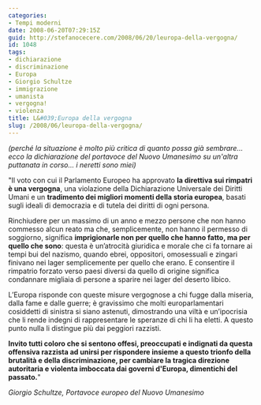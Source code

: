 ```yaml
---
categories:
- Tempi moderni
date: 2008-06-20T07:29:15Z
guid: http://stefanocecere.com/2008/06/20/leuropa-della-vergogna/
id: 1048
tags:
- dichiarazione
- discriminazione
- Europa
- Giorgio Schultze
- immigrazione
- umanista
- vergogna!
- violenza
title: L&#039;Europa della vergogna
slug: /2008/06/leuropa-della-vergogna/
---
```


_(perché la situazione è molto più critica di quanto possa già sembrare… ecco la dichiarazione del portavoce del Nuovo Umanesimo su un'altra puttanata in corso… i neretti sono miei)_

"Il voto con cui il Parlamento Europeo ha approvato **la direttiva sui rimpatri è una vergogna**, una violazione della Dichiarazione Universale dei Diritti Umani e un **tradimento dei migliori momenti della storia europea**, basati sugli ideali di democrazia e di tutela dei diritti di ogni persona.

Rinchiudere per un massimo di un anno e mezzo persone che non hanno commesso alcun reato ma che, semplicemente, non hanno il permesso di soggiorno, significa **imprigionarle non per quello che hanno fatto, ma per quello che sono**: questa è un’atrocità giuridica e morale che ci fa tornare ai tempi bui del nazismo, quando ebrei, oppositori, omosessuali e zingari finivano nei lager semplicemente per quello che erano. E consentire il rimpatrio forzato verso paesi diversi da quello di origine significa condannare migliaia di persone a sparire nei lager del deserto libico.

L’Europa risponde con queste misure vergognose a chi fugge dalla miseria, dalla fame e dalle guerre; è gravissimo che molti europarlamentari cosiddetti di sinistra si siano astenuti, dimostrando una viltà e un’ipocrisia che li rende indegni di rappresentare le speranze di chi li ha eletti. A questo punto nulla li distingue più dai peggiori razzisti.

**Invito tutti coloro che si sentono offesi, preoccupati e indignati da questa offensiva razzista ad unirsi per rispondere insieme a questo trionfo della brutalità e della discriminazione, per cambiare la tragica direzione autoritaria e violenta imboccata dai governi d'Europa, dimentichi del passato.**"

_Giorgio Schultze, Portavoce europeo del Nuovo Umanesimo_